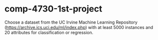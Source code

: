 # comp-4730-1st-project
Choose a dataset from the UC Irvine Machine Learning Repository (https://archive.ics.uci.edu/ml/index.php) with at least 5000 instances and 20 attributes for classification or regression.
